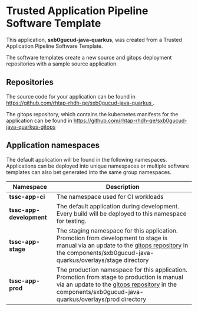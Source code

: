 # Trusted Application Pipeline Software Template

This application, **sxb0gucud-java-quarkus**, was created from a Trusted Application Pipeline Software Template.

The software templates create a new source and gitops deployment repositories with a sample source application. 

## Repositories

The source code for your application can be found in [https://github.com/rhtap-rhdh-qe/sxb0gucud-java-quarkus ](https://github.com/rhtap-rhdh-qe/sxb0gucud-java-quarkus ).
 
The gitops repository, which contains the kubernetes manifests for the application can be found in 
[https://github.com/rhtap-rhdh-qe/sxb0gucud-java-quarkus-gitops ](https://github.com/rhtap-rhdh-qe/sxb0gucud-java-quarkus-gitops ) 

## Application namespaces 

The default application will be found in the following namespaces. Applications can be deployed into unique namespaces or multiple software templates can also bet generated into the same group namespaces.  

|  Namespace   |  Description   |  
| -------- | -------- |
| **tssc-app-ci** | The namespace used for CI workloads |
| **tssc-app-development** | The default application during development. Every build will be deployed to this namespace for testing. |
| **tssc-app-stage** | The staging namespace for this application. Promotion from development to stage is manual via an update to the [gitops repository](https://github.com/rhtap-rhdh-qe/sxb0gucud-java-quarkus-gitops ) in the components/sxb0gucud-java-quarkus/overlays/stage directory |
| **tssc-app-prod** | The production namespace for this application. Promotion from stage to production is manual via an update to the [gitops repository](https://github.com/rhtap-rhdh-qe/sxb0gucud-java-quarkus-gitops ) in the components/sxb0gucud-java-quarkus/overlays/prod directory |